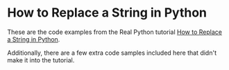 # How to Replace a String in Python

These are the code examples from the Real Python tutorial [How to Replace a String in Python](https://realpython.com/replace-string-python/).

Additionally, there are a few extra code samples included here that didn't make it into the tutorial.
